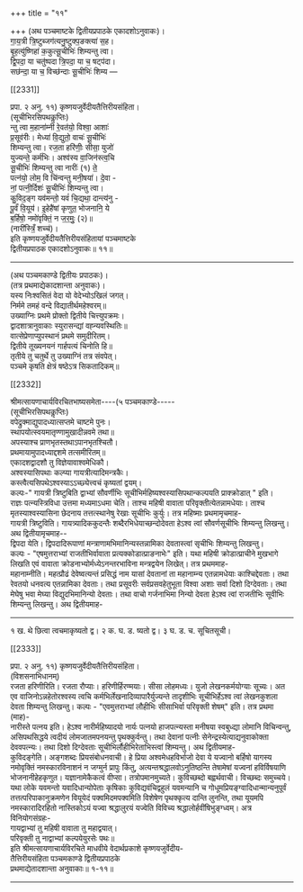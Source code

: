 +++
title = "११"

+++
(अथ पञ्चमाष्टके द्वितीयप्रपाठके एकादशोऽनुवाकः)।  
गा॒य॒त्री त्रि॒ष्टुब्जग॑त्यनु॒ष्टुक्प॒ङक्त्या॑ स॒ह।  
बृ॒ह॒त्यु॑ष्णिहा॑ क॒कुत्सू॒चीभिः॑ शिम्यन्तु त्वा।  
द्वि॒पदा॒ या चतु॑ष्पदा त्रि॒पदा॒ या च॒ षट्प॑दा।  
सछ॑न्दा॒ या च॒ विच्छ॑न्दाः सू॒चीभिः॑ शिम्य —

[[2331]]

प्रपा. २ अनु. ११) कृष्णयजुर्वेदीयतैत्तिरीयसंहिता।  
(सूचीभिरसिपथकॢप्तिः)  
न्तु त्वा म॒हाना॑म्नी रे॒वत॑यो॒ विश्वा॒ आशाः॑  
प्र॒सूव॑रीः। मेध्या॑ वि॒द्युतो॒ वाचः॑ सू॒चीभिः॑  
शिम्यन्तु त्वा। रज॒ता हरि॑णीः॒ सीसा॒ युजो॑  
युज्यन्ते॒ कर्म॑भिः। अश्व॑स्य वा॒जिन॑स्त्व॒चि  
सू॒चीभिः॑ शिम्यन्तु त्वा नारीः॑ (१) ते॒  
पत्न॑यो॒ लोम॒ वि चि॑न्वन्तु मनी॒षया॑। दे॒वा -  
नां॒ पत्नी॒र्दिशः॑ सू॒चीभिः॑ शिम्यन्तु त्वा।  
कु॒विद॒ङ्ग यव॑मन्तो॒ यवं॑ चि॒द्यथा॒ दान्त्य॑नु -  
पू॒र्वं॑ वि॒यूय॑। इ॒हेहै॑षां कृणुत॒ भोजनानि॒ ये  
ब॒र्हिषो॒ नमो॑वृक्तिं॒ न ज॒र॒मुः॒ (२)॥  
(नारी॑स्त्रिँ॒ शच्च॑)।  
इति कृष्णयजुर्वेदीयतैत्तिरीयसंहितायां पञ्चमाष्टके  
द्वितीयप्रपाठक एकादशोऽनुवाकः॥ ११॥
___________

(अथ पञ्चमकाण्डे द्वितीयः प्रपाठकः)।  
(तत्र प्रथमाद्येकादशान्ता अनुवाकः)।  
यस्य निःश्वसितं वेदा यो वेदेभ्योऽखिलं जगत्।  
निर्ममे तमहं वन्दे विद्यातीर्थमहेश्वरम्॥  
उख्याग्निः प्रथमे प्रोक्तो द्वितीये चित्त्युपक्रमः।  
द्वादशात्रानुवाकाः स्युरासन्द्यां वह्न्यवस्थितिः॥  
वात्सेप्रेणाप्युपस्थानं प्रथमे समुदीरितम्।  
द्वितीये तूख्यनयनं गार्हपत्यं चिनोति हि॥  
तृतीये तु चतुर्थे तु उख्याग्निं तत्र संवपेत्।  
पञ्चमे कृषति क्षेत्रं षष्ठेऽत्र सिकतादिकम्॥

[[2332]]

श्रीमत्सायणाचार्यविरचितभाष्यसमेता----(५ पञ्चमकाण्डे-----  
(सूचीभिरसिपथकॢप्तिः)  
वपेद्रुक्माद्युपादध्यात्सप्तमे चाष्टमे पुनः।  
स्थापयोत्स्वयमातृण्णामुखादीन्नवमे तथा॥  
अपस्याश्च प्राणभृतस्तथाऽपानभृतश्चितौ।  
प्रथमायामुपादध्याद्दशमे तत्समीरितम्॥  
एकादशद्वादशौ तु विज्ञेयावाश्वमेधिकौ।  
अश्वस्यासिपथाः कल्प्या गायत्रीत्यादिमन्त्रकैः।  
कस्त्वैत्यसिपथेऽश्वस्याऽऽच्छ्येत्त्वचं कृष्यतां द्वयम्।  
कल्पः-" गायत्री त्रिष्टुबिति द्वाभ्यां सौवर्णीभिः सूचीभिर्महिष्यश्वस्यासिपथान्कल्पयति प्राक्क्रोडात् " इति।  
राज्ञः पत्न्यस्त्रिविधा उत्तमा मध्यमाऽधमा चेति। ताश्च महिषी वावाता परिवृक्तीत्येतन्नामधेयाः। ताश्च मृतस्याश्वस्यासिना छेदनाय तत्तत्स्थानेषु रेखाः सूचीभिः कुर्युः। तत्र महिष्माः प्रथमामृचमाह-  
गायत्री त्रिष्टुविति। गायत्र्यादिककुदन्तैः शब्दैरभिधेयाच्छन्दोदेवता हेऽश्व त्वां सौवर्णसूचीभिः शिम्यन्तु लिखन्तु। अथ द्वितीयामृचमाह--  
द्विपदा येति। द्विपदादिरूपाणां मन्त्राणामभिमानिन्यस्तन्नामिका देवतास्त्वां सृचीभिः शिम्यन्तु लिखन्तु।  
कल्पः - "एषमुत्तराभ्यां राजतीभिर्वावाता प्रत्यक्कोडात्प्राङनाभेः" इति। यथा महिषी क्रोडात्प्राचीने मुखभागे लिखति एवं वावाता क्रोडनाभ्योर्मध्येऽनन्तरभाविना मन्त्रद्वयेन लिखेत्। तत्र प्रथममाह-  
महानाम्नीति। महत्प्रौढं देवेष्वत्यन्तं प्रसिद्धं नाम यासां देवतानां ता महानाम्न्य एतन्नामधेयाः काश्चिद्देवताः। तथा रेवतयो धनवत्य एतन्नामिका देवताः। तथा प्रसूवरीः सर्वप्रसवहेतुभूता विश्वा अशाः सर्वा दिशो दिग्देवताः। तथा मेघेषु भवा मेघ्या विद्युदभिमानिन्यो देवताः। तथा वाचो गर्जनाभिमा निन्यो देवता हेऽश्व त्वां राजतीभिः सूवीभिः शिम्यन्तु लिखन्तु। अथ द्वितीयमाह-
______________________________  
१ ख. थे छित्वा त्वचमाकृष्यतो द्व। २ क. घ. ड. ष्यतो द्व। ३ घ. ड. च. सूचितसूची।

[[2333]]

प्रपा. २ अनु. ११) कृष्णयजुर्वेदीयतैत्तिरीयसंहिता।  
(विशसनाभिधानम्)  
रजता हरिणीरिति। रजता रौप्याः। हरिणीर्हिरण्मयाः। सीसा लोहमध्यः। युजो लेखनकर्मयोग्याः सूच्यः। अत एव वाजिनोऽन्नहेतोरश्वस्य त्वचि कर्मभिर्लेखनादिव्यापारैर्युज्यन्ते तादृशीभिः सूचीभिर्हेऽश्व त्वां लेखनकुशला देवता शिम्यन्तु लिखन्तु। कल्पः - "एवमुत्तराभ्यां लौहीभिः सीसाभिर्वा परिवृक्ती शेषम्" इति। तत्र प्रथमा (माह)-  
नारीस्ते पत्नय इति। हेऽश्व नारीर्महिष्यादयो नार्यः पत्नयो हाजपत्न्यस्ता मनीषया स्वबुध्द्या लोमानि विचिन्वन्तु, असिपथसिद्धये त्वदीयं लोमजातमपनयन्तु पृथक्कुर्वन्तु। तथा देवानां पत्नीः सेनेन्द्रस्येत्याद्यनुवाकोक्ता देववपत्न्यः। तथा दिशो दिग्देवताः सूचीभिर्लौहीभिरेताभिस्त्वां शिम्यन्तु। अथ द्वितीयमाह-  
कुविदङ्गेति। अङ्गशब्दः प्रियसंबोधनवाची। हे प्रिया अश्वमेधहविर्भाजो देवा ये यज्वानो बर्हिषो यागस्य नमोवृक्तिं नमस्कारविनाशनं न जग्मुर्न प्रापुः किंतु, अत्यन्तश्रद्धालवोऽनुतिष्ठन्ति तेषामेषां यज्वनां हविर्विषयाणि भोजनानीहेहकृणुत। यज्ञानामेकैकत्वं वीप्सा। तत्रोपमानमुच्यते। कुविच्छब्दो बह्वर्थवाची। विच्छब्दः समुच्चये। यथा लोके यवमन्तो यवादिधान्योपेताः कृषिकाः कुविद्यवंचिद्वहुलं यवमन्यानि च गोधूमप्रियङ्ग्वादिधान्मान्यनुपूर्वं तत्तत्परिपाकानुक्रमणेन वियूयेदं पक्वमिदमपक्वमिति विशेषेण पृथक्कृत्य दान्ति लुनन्ति, तथा यूयमपि नमस्कारादिरहितो नास्तिकोऽयं यज्वा श्रद्धालुरयं यज्वेति विविच्य श्रद्धालोर्हवींषिभुङ्ग्ध्वम्। अत्र विनियोगसंग्रहः-  
गायद्वाभ्यां तु महिषी वावाता तु महाद्वयात्।  
परिवृक्ती तु नाद्वाभ्यां कल्पयेयुरसेः पथः॥  
इति श्रीमत्सायणाचार्यविरचिते माधवीये वेदार्थप्रकाशे कृष्णयजुर्वेदीय-  
तैत्तिरीयसंहिता पञ्चमकाण्डे द्वितीयप्रपाठके  
प्रथमाद्येतादशान्ता अनुवाकाः॥ १-११॥
___________
